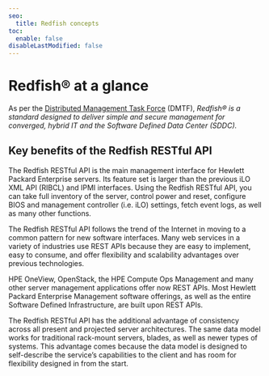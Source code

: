 ```yaml
---
seo:
  title: Redfish concepts
toc:
  enable: false
disableLastModified: false
---
```


# Redfish® at a glance

As per the <a href="https://redfish.dmtf.org/education" target="_blank">Distributed Management Task Force</a> (DMTF), *Redfish® is a standard designed to deliver simple and secure management for converged, hybrid IT and the Software Defined Data Center (SDDC).*

## Key benefits of the Redfish RESTful API

The Redfish RESTful API is the main management interface for Hewlett Packard Enterprise servers. Its feature set is larger than the previous iLO XML API (RIBCL) and IPMI interfaces. Using the Redfish RESTful API, you can take full inventory of the server, control power and reset, configure BIOS and management controller (i.e. iLO) settings, fetch event logs, as well as many other functions.

The Redfish RESTful API follows the trend of the Internet in moving to a common pattern for new software interfaces. Many web services in a variety of industries use REST APIs because they are easy to implement, easy to consume, and offer flexibility and scalability advantages over previous technologies.

HPE OneView, OpenStack, the HPE Compute Ops Management and many other server management applications offer now REST APIs. Most Hewlett Packard Enterprise Management software offerings, as well as the entire Software Defined Infrastructure, are built upon REST APIs.

The Redfish RESTful API has the additional advantage of consistency across all present and projected server architectures. The same data model works for traditional rack-mount servers, blades, as well as newer types of systems. This advantage comes because the data model is designed to self-describe the service’s capabilities to the client and has room for flexibility designed in from the start.
